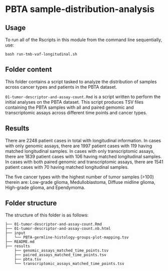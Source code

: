 # PBTA sample-distribution-analysis

## Usage

To run all of the Rscripts in this module from the command line sequentially, use:

```
bash run-tmb-vaf-longitudinal.sh
```

## Folder content

This folder contains a script tasked to analyze the distribution of samples across cancer types and patients in the PBTA dataset.

`01-tumor-descriptor-and-assay-count.Rmd` is a script written to perform the initial analyses on the PBTA dataset. This script produces TSV files containing the PBTA samples with all and paired gemomic and transcriptomic assays across different time points and cancer types.   

## Results

There are 2248 patient cases in total with longitudinal information. In cases with only genomic assays, there are 1997 patient cases with 119 having matched longitudinal samples. In cases with only transcriptomic assays, there are 1839 patient cases with 106 having matched longitudinal samples. In cases with both paired genomic and transcriptomic assays, there are 1541 patient cases with 70 having matched longitudinal samples.

The five cancer types with the highest number of tumor samples (>100) therein are: Low-grade glioma, Medulloblastoma, Diffuse midline glioma, High-grade glioma, and Ependymoma. 



## Folder structure 

The structure of this folder is as follows:

```
├── 01-tumor-descriptor-and-assay-count.Rmd
├── 01-tumor-descriptor-and-assay-count.nb.html
├── input
│   └── PBTA-germline-histology-groups-plot-mapping.tsv
├── README.md
├── results
    ├── genomic_assays_matched_time_points.tsv
    ├── paired_assays_matched_time_points.tsv
    ├── pbta.tsv
    └── transcriptomic_assays_matched_time_points.tsv
```
